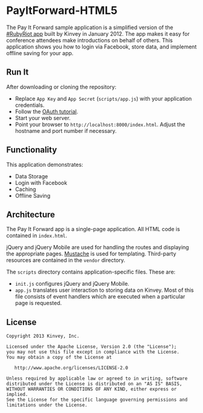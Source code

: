 # PayItForward-HTML5

The Pay It Forward sample application is a simplified version of the [#RubyRiot app](http://www.kinvey.com/blog/70/observing-rubyriot-mobile-app-usage-was-fascinating) built by Kinvey in January 2012. The app makes it easy for conference attendees make introductions on behalf of others. This application shows you how to login via Facebook, store data, and implement offline saving for your app.

## Run It
After downloading or cloning the repository:

* Replace `App Key` and `App Secret` (`scripts/app.js`) with your application credentials.
* Follow the [OAuth tutorial](http://devcenter.kinvey.com/html5/tutorials/how-to-implement-safe-signin-via-oauth).
* Start your web server.
* Point your browser to `http://localhost:8000/index.html`. Adjust the hostname and port number if necessary.

## Functionality
This application demonstrates:

* Data Storage
* Login with Facebook
* Caching
* Offline Saving

## Architecture
The Pay It Forward app is a single-page application. All HTML code is contained in `index.html`.

jQuery and jQuery Mobile are used for handling the routes and displaying the appropriate pages. [Mustache](http://mustache.github.io/) is used for templating. Third-party resources are contained in the `vendor` directory.

The `scripts` directory contains application-specific files. These are:

* `init.js` configures jQuery and jQuery Mobile.
* `app.js` translates user interaction to storing data on Kinvey. Most of this file consists of event handlers which are executed when a particular page is requested.

## License

    Copyright 2013 Kinvey, Inc.

    Licensed under the Apache License, Version 2.0 (the "License");
    you may not use this file except in compliance with the License.
    You may obtain a copy of the License at

       http://www.apache.org/licenses/LICENSE-2.0

    Unless required by applicable law or agreed to in writing, software
    distributed under the License is distributed on an "AS IS" BASIS,
    WITHOUT WARRANTIES OR CONDITIONS OF ANY KIND, either express or implied.
    See the License for the specific language governing permissions and
    limitations under the License.